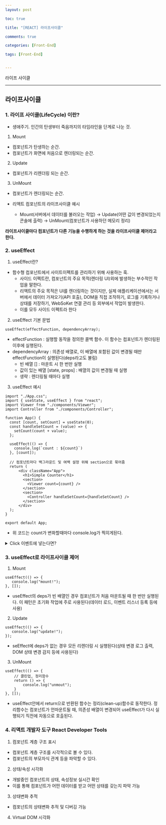 ```yaml
---
layout: post

toc: true

title: "[REACT] 라이프사이클"

comments: true

categories: [Front-End]

tags: [Front-End]


---
```


라이프 사이클

---

## 라이프사이클

### 1. 라이프 사이클(LifeCycle) 이란?
- 생애주기. 인간의 탄생부터 죽음까지의 타임라인을 단계로 나눈 것.

1. Mount
- 컴포넌트가 탄생하는 순간.
- 컴포넌트가 화면에 처음으로 렌더링되는 순간.

2. Update
-  컴포넌트가 리렌더링 되는 순간.

3. UnMount
- 컴포넌트가 렌더링되는 순간.

- 리액트 컴포넌트의 라이프사이클 예시
  - Mount(서버에서 데이터를 불러오는 작업) → Update(어떤 값이 변경되었는지 콘솔에 출력) → UnMount(컴포넌트가 사용하던 메모리 정리)

__라이프사이클마다 컴포넌트가 다른 기능을 수행하게 하는 것을 라이프사이클 제어라고 한다.__ 

### 2. useEffect
1. useEffect란?
  - 함수형 컴포넌트에서 사이트이펙트를 관리하기 위해 사용하는 훅.
    -  사이드 이펙트란, 컴포넌트의 주요 목적(렌더링 UI)외에 발생하는 부수적인 작업을 말한다. 
    - 리액트의 주요 목적은 UI를 렌더링하는 것이지만, 실제 애플리케이션에서는 서버에서 데이터 가져오기(API 호출), DOM을 직접 조작하기, 로그를 기록하거나 상태를 저장하기, WebSoKet 연결 관리 등 외부에서 작업이 발생한다. 
    - 이를 모두 사이드 이펙트라 한다

2. useEffect 기본 문법

```
useEffect(effectFunction, dependencyArray);
```

- effectFunction : 실행할 동작을 정의한 콜백 함수. 이 함수는 컴포넌트가 렌더링된 이후에 실행된다.
- dependencyArray : 의존성 배열로, 이 배열에 포함된 값이 변경될 때만 effectFunction이 실행된다(deps라고도 불림)
  - 빈 배열 [] : 마운트 시 한 번만 실행
  - 값이 있는 배열 [state, props] : 배열의 값이 변경될 때 실행
  - 생략 : 렌더링될 때마다 실행

3. useEffect 예시

```
import "./App.css";
import { useState, useEffect } from "react";
import Viewer from "./components/Viewer";
import Controller from "./components/Controller";

function App() {
  const [count, setCount] = useState(0);
  const handleSetCount = (value) => {
    setCount(count + value);
  };

  useEffect(() => {
    console.log(`count : ${count}`)
  }, [count]);

  // 컴포넌트마다 백그라운드 및 여백 설정 위해 section으로 묶어줌
  return (
      <div className="App">
        <h1>Simple Counter</h1>
        <section>
          <Viewer count={count} />
        </section>
        <section>
          <Controller handleSetCount={handleSetCount} />
        </section>
      </div>
  );
}

export default App;
```

- 위 코드는 count가 변화할때마다 console.log가 찍히게된다.
<details>
    <summary>Click 이벤트에 넣는다면?</summary>
    <div markdown="1">
        const handleSetCount = (value) => {
          setCount(count + value);
          console.log(`count : ${count}`);
        };

        useEffect가 꼭 필요할까? onClickButton 이벤트 안에 setCount로 값을 바꾼 후 그 값을 console에 출력한다면?
        => setState가 비동기로 동작하기 때문에 상태가 즉시 변경되는 것이 아닌 렌더링 작업이 끝난 후 업데이트가 되기 때문에 안된다.

        - 리액트는 렌더링 성늘을 최적화하기 위해 __여러 상태 변경 요청(setState)를 모아 한꺼번에 처리__ 한다. 이를 통해 재렌더링을 방지하고 효율적으로 화면을 업데이트한다.

        - 클릭 이벤트 발생 시 실행 흐름
          - handleSetCount(value) 실행
          - setCount(count + value) 호출하여 상태 변경 __요청__
          - console.log(`count : ${count}`) 실행. 아직 상태값이 변경되지 않았으므로 이전 값이 출력된다.
          - 리액트 상태 변경작업(비동기)
          - 새로운 상태값으로 컴포넌트 리렌더링
          - count가 변경되었기 때문에 useEffect 실행.
    </div>
</details>

### 3. useEffect로 라이프사이클 제어

1. Mount
```
useEffect(() => {
   console.log("mount!");
}, []);
```
- useEffect의 deps가 빈 배열인 경우 컴포넌트가 처음 마운트될 때 한 번만 실행된다. 이 패턴은 초기화 작업에 주로 사용된다(데이터 로드, 이벤트 리스너 등록 등에 사용)


2. Update
```
useEffect(() => {
   console.log("update!");
});
```
- seEffect에 deps가 없는 경우 모든 리렌더링 시 실행된다(상태 변경 로그 출력, DOM 상태 변경 감지 등에 사용된다)

3. UnMount
```
useEffect(() => {
    // 클린업, 정리함수
    return () => {
        console.log("unmout");
    }
}, []);
```
- useEffect안에서 return으로 반환된 함수는 정리(clean-up)함수로 동작한다. 정리함수는 컴포넌트가 언마운트될 때, 의존성 배열이 변경되어 useEffect가 다시 실행되기 직전에 자동으로 호출된다.

### 4. 리액트 개발자 도구 React Developer Tools
1. 컴포넌트 계층 구조 표시
  - 컴포넌트 계층 구조를 시각적으로 볼 수 있다.
  - 컴포넌트의 부모자식 관계 등을 파악할 수 있다.

2. 상태/속성 시각화
  - 개발중인 컴포넌트의 상태, 속성정보 실시간 확인
  - 이를 통해 컴포넌트가 어떤 데이터를 받고 어떤 상태를 갖는지 파악 가능

3. 상태변화 추적
  - 컴포넌트의 상태변화 추적 및 디버깅 가능

4. Virtual DOM 시각화